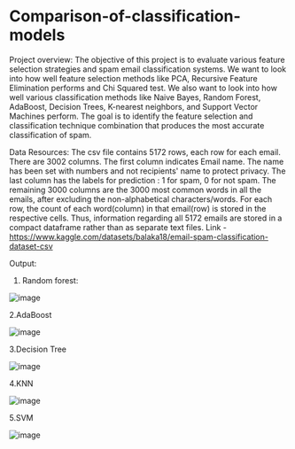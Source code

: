 # Comparison-of-classification-models
Project overview: The objective of this project is to evaluate various feature selection strategies and spam
email classification systems. We want to look into how well feature selection methods like
PCA, Recursive Feature Elimination performs and Chi Squared test. We also want to look into how well various
classification methods like Naive Bayes, Random Forest, AdaBoost, Decision Trees, K-nearest
neighbors, and Support Vector Machines perform. The goal is to identify the feature
selection and classification technique combination that produces the most accurate
classification of spam.

Data Resources:
The csv file contains 5172 rows, each row for each email. There are 3002 columns. The first column indicates Email name. The name has been set with numbers and not recipients' name to protect privacy. The last column has the labels for prediction : 1 for spam, 0 for not spam. The remaining 3000 columns are the 3000 most common words in all the emails, after excluding the non-alphabetical characters/words. For each row, the count of each word(column) in that email(row) is stored in the respective cells. Thus, information regarding all 5172 emails are stored in a compact dataframe rather than as separate text files.
Link - https://www.kaggle.com/datasets/balaka18/email-spam-classification-dataset-csv


Output:





1. Random forest:





![image](https://user-images.githubusercontent.com/62478652/224862182-854e4c0f-2057-43d8-86f2-1728ff63dc3a.png)





2.AdaBoost





![image](https://user-images.githubusercontent.com/62478652/224862262-449ab136-374e-49db-b7e6-c40b82cdf5d4.png)





3.Decision Tree










![image](https://user-images.githubusercontent.com/62478652/224862332-43982d0a-e9e3-4383-8c9a-e48eb613eab2.png)





4.KNN





![image](https://user-images.githubusercontent.com/62478652/224862376-b03f4534-58d8-4394-abb9-588e0c719cbe.png)





5.SVM





![image](https://user-images.githubusercontent.com/62478652/224862432-41af0808-97ac-472a-8413-6f2164d2ebf8.png)

